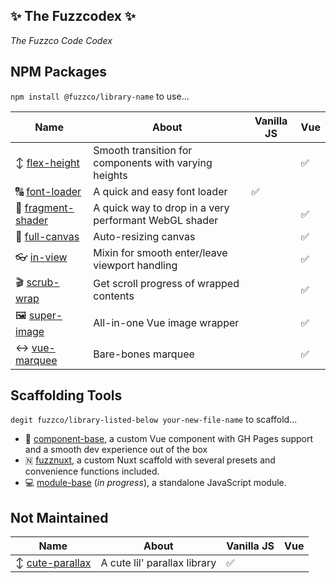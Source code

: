 ## ✨ The Fuzzcodex ✨

_The Fuzzco Code Codex_

## NPM Packages

`npm install @fuzzco/library-name` to use...

| Name                                                            | About                                                 | Vanilla JS | Vue |
| --------------------------------------------------------------- | ----------------------------------------------------- | ---------- | --- |
| ↕️ [flex-height](https://github.com/fuzzco/flex-height)         | Smooth transition for components with varying heights |            | ✅  |
| 🔠 [font-loader](https://github.com/fuzzco/font-loader)         | A quick and easy font loader                          | ✅         |     |
| 🎨 [fragment-shader](https://github.com/fuzzco/fragment-shader) | A quick way to drop in a very performant WebGL shader |            | ✅  |
| 🎨 [full-canvas](https://github.com/fuzzco/full-canvas)         | Auto-resizing canvas                                  |            | ✅  |
| 👓 [in-view](https://github.com/fuzzco/in-view)                 | Mixin for smooth enter/leave viewport handling        |            | ✅  |
| 🎬 [scrub-wrap](https://github.com/fuzzco/scrub-wrap)           | Get scroll progress of wrapped contents               |            | ✅  |
| 🖼️ [super-image](https://github.com/fuzzco/super-image)         | All-in-one Vue image wrapper                          |            | ✅  |
| ↔️ [vue-marquee](https://github.com/fuzzco/vue-marquee)         | Bare-bones marquee                                    |            | ✅  |

## Scaffolding Tools

`degit fuzzco/library-listed-below your-new-file-name` to scaffold...

-   🖖 [component-base](https://github.com/fuzzco/component-base), a custom Vue component with GH Pages support and a smooth dev experience out of the box
-   🇳 [fuzznuxt](https://github.com/fuzzco/fuzznuxt), a custom Nuxt scaffold with several presets and convenience functions included.
-   💻 [module-base](https://github.com/fuzzco/module-base) (_in progress_), a standalone JavaScript module.

## Not Maintained

| Name                                                        | About                        | Vanilla JS | Vue |
| ----------------------------------------------------------- | ---------------------------- | ---------- | --- |
| ↕️ [cute-parallax](https://github.com/fuzzco/cute-parallax) | A cute lil' parallax library | ✅         |     |
